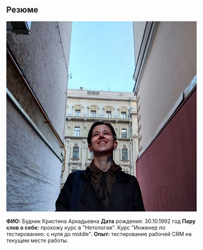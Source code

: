 ## Резюме 
<kbd>
  <img src="фото.jpg"/>
</kbd>

**ФИО:** Будник Кристина Аркадьевна
**Дата** рождения: 30.10.1992 год
**Пару слов о себе:** прохожу курс в "Нетология".
Курс "Инженер по тестированию: с нуля до middle".
**Опыт:** тестирование рабочей CRM на текущем месте работы.

